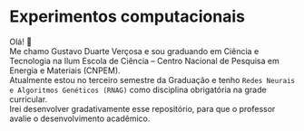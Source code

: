 # Experimentos computacionais

Olá! :speech_balloon:
<br> Me chamo Gustavo Duarte Verçosa e sou graduando em Ciência e Tecnologia na Ilum Escola de Ciência – Centro Nacional de Pesquisa em Energia e Materiais (CNPEM).
<br> Atualmente estou no terceiro semestre da Graduação e tenho `Redes Neurais e Algoritmos Genéticos (RNAG)` como disciplina obrigatória na grade curricular.
<br> Irei desenvolver gradativamente esse repositório, para que o professor avalie o desenvolvimento acadêmico.
